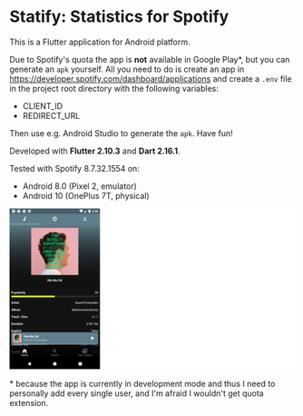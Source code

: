 # Statify: Statistics for Spotify

This is a Flutter application for Android platform.

Due to Spotify's quota the app is **not** available in Google Play\*, but you can generate an `apk` yourself. All you need to do is create an app in https://developer.spotify.com/dashboard/applications and create a `.env` file in the project root directory with the following variables:

* CLIENT_ID
* REDIRECT_URL

Then use e.g. Android Studio to generate the `apk`. Have fun!

Developed with **Flutter 2.10.3** and **Dart 2.16.1**.

Tested with Spotify 8.7.32.1554 on:

* Android 8.0 (Pixel 2, emulator)
* Android 10 (OnePlus 7T, physical)

![App screenshot](./assets/screenshots/statify_wide.png)

\* because the app is currently in development mode and thus I need to personally add every single user, and I'm afraid I wouldn't get quota extension.
